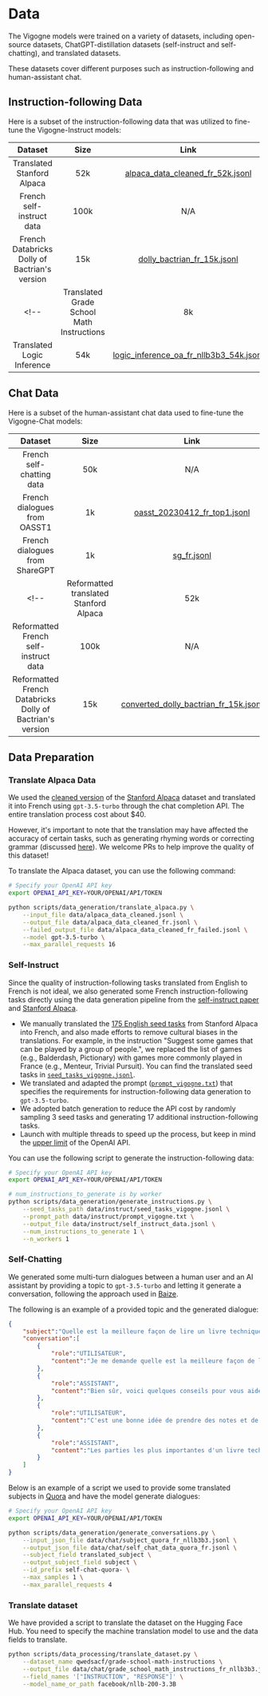 # Data

The Vigogne models were trained on a variety of datasets, including open-source datasets, ChatGPT-distillation datasets (self-instruct and self-chatting), and translated datasets.

These datasets cover different purposes such as instruction-following and human-assistant chat.

## Instruction-following Data

Here is a subset of the instruction-following data that was utilized to fine-tune the Vigogne-Instruct models:

|                    Dataset                    |                   Size                    |                                                                       Link                                                                        |                                                                                            Description                                                                                            |
| :-------------------------------------------: | :---------------------------------------: | :-----------------------------------------------------------------------------------------------------------------------------------------------: | :-----------------------------------------------------------------------------------------------------------------------------------------------------------------------------------------------: |
|          Translated Stanford Alpaca           |                    52k                    |        [alpaca_data_cleaned_fr_52k.jsonl](https://github.com/bofenghuang/vigogne/blob/main/data/instruct/alpaca_data_cleaned_fr_52k.jsonl)        |                                                          Stanford Alpaca data translated into French using `gpt-3.5-turbo` in April 2023                                                          |
|           French self-instruct data           |                   100k                    |                                                                        N/A                                                                        |                                          Instruction-following data generated using `gpt-3.5-turbo` in April 2023 (See [Self-instruct](#self-instruct))                                           |
| French Databricks Dolly of Bactrian's version |                    15k                    |             [dolly_bactrian_fr_15k.jsonl](https://github.com/bofenghuang/vigogne/blob/main/data/instruct/dolly_bactrian_fr_15k.jsonl)             |                                        French Dolly subset extracted from [`MBZUAI/Bactrian-X`](https://huggingface.co/datasets/MBZUAI/Bactrian-X) dataset                                        |
|                     <!--                      | Translated Grade School Math Instructions |                                                                        8k                                                                         |              [grade_school_math_instructions_fr_nllb3b3_8k.jsonl](https://github.com/bofenghuang/vigogne/blob/main/data/instruct/grade_school_math_instructions_fr_nllb3b3_8k.jsonl)              | [`qwedsacf/grade-school-math-instructions`](https://huggingface.co/datasets/qwedsacf/grade-school-math-instructions) dataset translated into French using [`facebook/nllb-200-3.3B`](https://huggingface.co/facebook/nllb-200-3.3B) |
|          Translated Logic Inference           |                    54k                    | [logic_inference_oa_fr_nllb3b3_54k.jsonl](https://github.com/bofenghuang/vigogne/blob/main/data/instruct/logic_inference_oa_fr_nllb3b3_54k.jsonl) | [`KK04/LogicInference_OA`](https://huggingface.co/datasets/KK04/LogicInference_OA) dataset translated into French using [`facebook/nllb-200-3.3B`](https://huggingface.co/facebook/nllb-200-3.3B) | -->                                                                                                                                                                                                                                 |

## Chat Data

Here is a subset of the human-assistant chat data used to fine-tune the Vigogne-Chat models:

|                          Dataset                          |                  Size                  |                                                                   Link                                                                    |                                                                     Description                                                                     |
| :-------------------------------------------------------: | :------------------------------------: | :---------------------------------------------------------------------------------------------------------------------------------------: | :-------------------------------------------------------------------------------------------------------------------------------------------------: |
|                 French self-chatting data                 |                  50k                   |                                                                    N/A                                                                    |                          Dialogue data generated using `gpt-3.5-turbo` in April 2023 (See [Self-chatting](#self-chatting))                          |
|               French dialogues from OASST1                |                   1k                   |          [oasst_20230412_fr_top1.jsonl](https://github.com/bofenghuang/vigogne/blob/main/data/chat/oasst_20230412_fr_top1.jsonl)          |                French dialogues extracted from [OpenAssistant/oasst1](https://huggingface.co/datasets/OpenAssistant/oasst1) dataset                 |
|              French dialogues from ShareGPT               |                   1k                   |                           [sg_fr.jsonl](https://github.com/bofenghuang/vigogne/blob/main/data/chat/sg_fr.jsonl)                           |                 French dialogues extracted from [RyokoAI/ShareGPT52K](https://huggingface.co/datasets/RyokoAI/ShareGPT52K) dataset                  |
|                           <!--                            | Reformatted translated Stanford Alpaca |                                                                    52k                                                                    | [converted_alpaca_data_cleaned_fr_52k.jsonl](https://github.com/bofenghuang/vigogne/blob/main/data/chat/converted_alpaca_data_cleaned_fr_52k.jsonl) | Translated Stanford Alpaca dataset reformatted into dialogues |
|           Reformatted French self-instruct data           |                  100k                  |                                                                    N/A                                                                    |                                              Translated self-instruct data reformatted into dialogues                                               |
| Reformatted French Databricks Dolly of Bactrian's version |                  15k                   | [converted_dolly_bactrian_fr_15k.jsonl](https://github.com/bofenghuang/vigogne/blob/main/data/chat/converted_dolly_bactrian_fr_15k.jsonl) |                                Translated Databricks Dolly dataset of Bactrian's version reformatted into dialogues                                 | -->                                                           |

## Data Preparation

### Translate Alpaca Data

We used the [cleaned version](https://github.com/gururise/AlpacaDataCleaned) of the [Stanford Alpaca](https://github.com/tatsu-lab/stanford_alpaca) dataset and translated it into French using `gpt-3.5-turbo` through the chat completion API. The entire translation process cost about $40.

However, it's important to note that the translation may have affected the accuracy of certain tasks, such as generating rhyming words or correcting grammar (discussed [here](https://github.com/tloen/alpaca-lora/pull/127)). We welcome PRs to help improve the quality of this dataset!

To translate the Alpaca dataset, you can use the following command:

```bash
# Specify your OpenAI API key
export OPENAI_API_KEY=YOUR/OPENAI/API/TOKEN

python scripts/data_generation/translate_alpaca.py \
    --input_file data/alpaca_data_cleaned.jsonl \
    --output_file data/alpaca_data_cleaned_fr.jsonl \
    --failed_output_file data/alpaca_data_cleaned_fr_failed.jsonl \
    --model gpt-3.5-turbo \
    --max_parallel_requests 16
```

### Self-Instruct

Since the quality of instruction-following tasks translated from English to French is not ideal, we also generated some French instruction-following tasks directly using the data generation pipeline from the [self-instruct paper](https://arxiv.org/abs/2212.10560) and [Stanford Alpaca](https://github.com/tatsu-lab/stanford_alpaca). 

- We manually translated the [175 English seed tasks](https://github.com/tatsu-lab/stanford_alpaca/blob/main/seed_tasks.jsonl) from Stanford Alpaca into French, and also made efforts to remove cultural biases in the translations. For example, in the instruction "Suggest some games that can be played by a group of people.", we replaced the list of games (e.g., Balderdash, Pictionary) with games more commonly played in France (e.g., Menteur, Trivial Pursuit). You can find the translated seed tasks in [`seed_tasks_vigogne.jsonl`](https://github.com/bofenghuang/vigogne/blob/main/data/instruct/seed_tasks_vigogne.jsonl).
- We translated and adapted the prompt ([`prompt_vigogne.txt`](https://github.com/bofenghuang/vigogne/blob/main/data/instruct/prompt_vigogne.txt)) that specifies the requirements for instruction-following data generation to `gpt-3.5-turbo`.
- We adopted batch generation to reduce the API cost by randomly sampling 3 seed tasks and generating 17 additional instruction-following tasks.
- Launch with multiple threads to speed up the process, but keep in mind the [upper limit](https://platform.openai.com/docs/guides/rate-limits/overview) of the OpenAI API.

You can use the following script to generate the instruction-following data:

```bash
# Specify your OpenAI API key
export OPENAI_API_KEY=YOUR/OPENAI/API/TOKEN

# num_instructions_to_generate is by worker
python scripts/data_generation/generate_instructions.py \
    --seed_tasks_path data/instruct/seed_tasks_vigogne.jsonl \
    --prompt_path data/instruct/prompt_vigogne.txt \
    --output_file data/instruct/self_instruct_data.jsonl \
    --num_instructions_to_generate 1 \
    --n_workers 1
```

### Self-Chatting

We generated some multi-turn dialogues between a human user and an AI assistant by providing a topic to `gpt-3.5-turbo` and letting it generate a conversation, following the approach used in [Baize](https://arxiv.org/abs/2304.01196).

The following is an example of a provided topic and the generated dialogue:

```json
{
    "subject":"Quelle est la meilleure façon de lire un livre technique?",
    "conversation":[
        {
            "role":"UTILISATEUR",
            "content":"Je me demande quelle est la meilleure façon de lire un livre technique. As-tu des conseils à me donner ?"
        },
        {
            "role":"ASSISTANT",
            "content":"Bien sûr, voici quelques conseils pour vous aider à lire un livre technique de manière efficace : \n\n1. Commencez par une lecture rapide pour vous familiariser avec le contenu du livre. \n2. Utilisez un surligneur ou prenez des notes pour marquer les parties importantes du texte. \n3. Ne passez pas trop de temps à essayer de comprendre chaque concept dès le début. Lisez plutôt le livre en entier et revenez aux parties plus difficiles plus tard. Vous aurez déjà une meilleure compréhension générale du sujet.\n4. Révisez régulièrement les parties que vous avez surlignées ou notées. relire les passages importants plusieurs fois pour vous assurer que vous les avez vraiment compris.\n5. N'hésitez pas à chercher des ressources supplémentaires pour vous aider à comprendre les parties les plus difficiles."
        },
        {
            "role":"UTILISATEUR",
            "content":"C'est une bonne idée de prendre des notes et de surligner les parties importantes. Comment savoir quelles parties sont les plus importantes ?"
        },
        {
            "role":"ASSISTANT",
            "content":"Les parties les plus importantes d'un livre technique sont généralement celles qui sont liées aux objectifs que vous vous êtes fixés en lisant ce livre. Si vous recherchez des informations sur un concept spécifique, vous voudrez peut-être surligner tous les passages qui y sont liés. Si vous voulez comprendre comment résoudre un problème particulier, vous voudrez peut-être surligner les parties qui offrent des solutions à ce problème. En général, c'est une bonne idée de surligner les parties qui expliquent les concepts clés et les méthodes de travail."
        }
    ]
}
```

Below is an example of a script we used to provide some translated subjects in [Quora](https://huggingface.co/datasets/quora) and have the model generate dialogues:

```bash
# Specify your OpenAI API key
export OPENAI_API_KEY=YOUR/OPENAI/API/TOKEN

python scripts/data_generation/generate_conversations.py \
    --input_json_file data/chat/subject_quora_fr_nllb3b3.jsonl \
    --output_json_file data/chat/self_chat_data_quora_fr.jsonl \
    --subject_field translated_subject \
    --output_subject_field subject \
    --id_prefix self-chat-quora- \
    --max_samples 1 \
    --max_parallel_requests 4
```

### Translate dataset

We have provided a script to translate the dataset on the Hugging Face Hub. You need to specify the machine translation model to use and the data fields to translate.

```bash
python scripts/data_processing/translate_dataset.py \
    --dataset_name qwedsacf/grade-school-math-instructions \
    --output_file data/chat/grade_school_math_instructions_fr_nllb3b3.jsonl \
    --field_names '["INSTRUCTION", "RESPONSE"]' \
    --model_name_or_path facebook/nllb-200-3.3B
```
